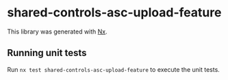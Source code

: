 # shared-controls-asc-upload-feature

This library was generated with [Nx](https://nx.dev).

## Running unit tests

Run `nx test shared-controls-asc-upload-feature` to execute the unit tests.
